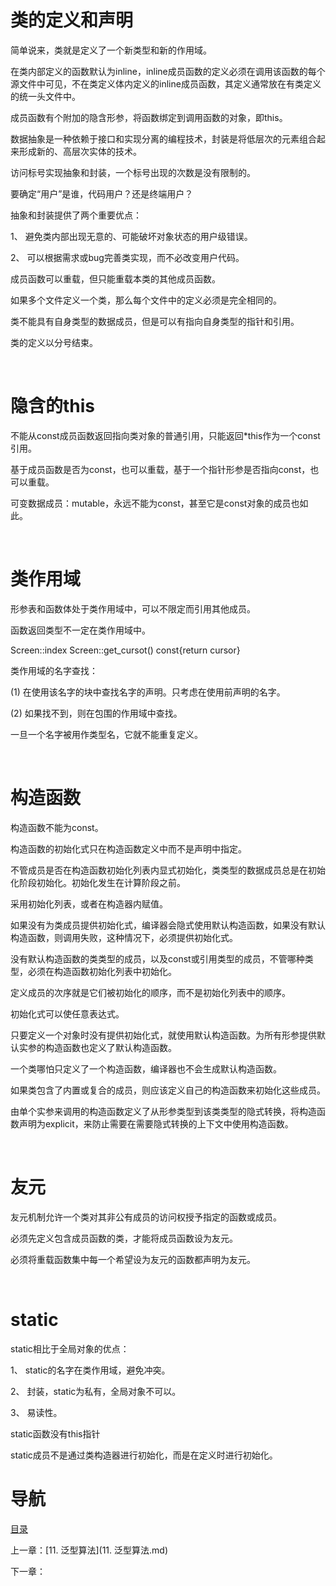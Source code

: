 # 类的定义和声明

简单说来，类就是定义了一个新类型和新的作用域。

在类内部定义的函数默认为inline，inline成员函数的定义必须在调用该函数的每个源文件中可见，不在类定义体内定义的inline成员函数，其定义通常放在有类定义的统一头文件中。

成员函数有个附加的隐含形参，将函数绑定到调用函数的对象，即this。

数据抽象是一种依赖于接口和实现分离的编程技术，封装是将低层次的元素组合起来形成新的、高层次实体的技术。

访问标号实现抽象和封装，一个标号出现的次数是没有限制的。

要确定“用户”是谁，代码用户？还是终端用户？

抽象和封装提供了两个重要优点：

1、 避免类内部出现无意的、可能破坏对象状态的用户级错误。

2、 可以根据需求或bug完善类实现，而不必改变用户代码。

成员函数可以重载，但只能重载本类的其他成员函数。

如果多个文件定义一个类，那么每个文件中的定义必须是完全相同的。

类不能具有自身类型的数据成员，但是可以有指向自身类型的指针和引用。

类的定义以分号结束。

 

# 隐含的this

不能从const成员函数返回指向类对象的普通引用，只能返回*this作为一个const引用。

基于成员函数是否为const，也可以重载，基于一个指针形参是否指向const，也可以重载。

可变数据成员：mutable，永远不能为const，甚至它是const对象的成员也如此。

 

# 类作用域

形参表和函数体处于类作用域中，可以不限定而引用其他成员。

函数返回类型不一定在类作用域中。

Screen::index Screen::get_cursot() const{return cursor}

类作用域的名字查找：

(1) 在使用该名字的块中查找名字的声明。只考虑在使用前声明的名字。

(2) 如果找不到，则在包围的作用域中查找。

一旦一个名字被用作类型名，它就不能重复定义。

 

# 构造函数

构造函数不能为const。

构造函数的初始化式只在构造函数定义中而不是声明中指定。

不管成员是否在构造函数初始化列表内显式初始化，类类型的数据成员总是在初始化阶段初始化。初始化发生在计算阶段之前。

采用初始化列表，或者在构造器内赋值。

如果没有为类成员提供初始化式，编译器会隐式使用默认构造函数，如果没有默认构造函数，则调用失败，这种情况下，必须提供初始化式。

没有默认构造函数的类类型的成员，以及const或引用类型的成员，不管哪种类型，必须在构造函数初始化列表中初始化。

定义成员的次序就是它们被初始化的顺序，而不是初始化列表中的顺序。

初始化式可以使任意表达式。

只要定义一个对象时没有提供初始化式，就使用默认构造函数。为所有形参提供默认实参的构造函数也定义了默认构造函数。

一个类哪怕只定义了一个构造函数，编译器也不会生成默认构造函数。

如果类包含了内置或复合的成员，则应该定义自己的构造函数来初始化这些成员。

由单个实参来调用的构造函数定义了从形参类型到该类类型的隐式转换，将构造函数声明为explicit，来防止需要在需要隐式转换的上下文中使用构造函数。

 

# 友元

友元机制允许一个类对其非公有成员的访问权授予指定的函数或成员。

必须先定义包含成员函数的类，才能将成员函数设为友元。

必须将重载函数集中每一个希望设为友元的函数都声明为友元。

 

# static

static相比于全局对象的优点：

1、 static的名字在类作用域，避免冲突。

2、 封装，static为私有，全局对象不可以。

3、 易读性。

static函数没有this指针

static成员不是通过类构造器进行初始化，而是在定义时进行初始化。

# 导航

[目录](README.md)

上一章：[11. 泛型算法](11. 泛型算法.md)

下一章：
